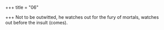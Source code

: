 +++
title = "06"

+++
Not to be outwitted, he watches out for the fury of mortals,
watches out before the insult (comes).